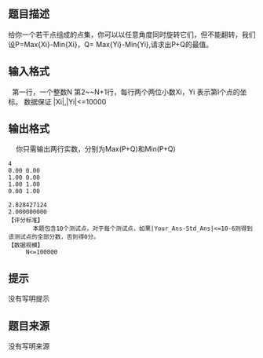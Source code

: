 


## 题目描述
给你一个若干点组成的点集，你可以以任意角度同时旋转它们，但不能翻转，我们设P=Max{Xi}-Min{Xi}，Q= Max{Yi}-Min{Yi},请求出P+Q的最值。
## 输入格式
 
第一行，一个整数N
第2~~N+1行，每行两个两位小数Xi，Yi 表示第I个点的坐标。
数据保证 |Xi|,|Yi|<=10000
## 输出格式
    你只需输出两行实数，分别为Max(P+Q)和Min(P+Q)

```input1
4
0.00 0.00
1.00 0.00
1.00 1.00
0.00 1.00

```

```output1
2.828427124
2.000000000
【评分标准】
       本题包含10个测试点，对于每个测试点，如果|Your_Ans-Std_Ans|<=10-6则得到该测试点的全部分数，否则得0分。
【数据规模】
     N<=100000
```

## 提示
没有写明提示
## 题目来源
没有写明来源


